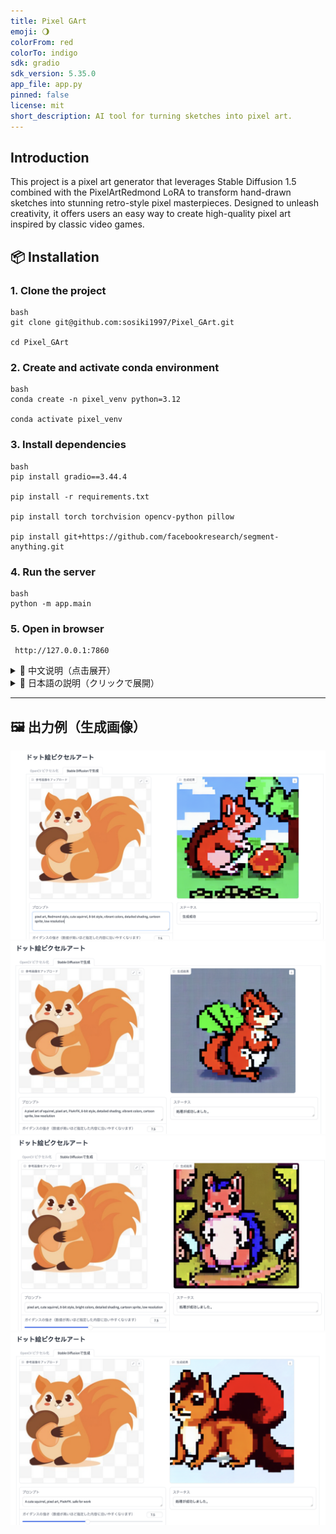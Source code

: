 ```yaml
---
title: Pixel GArt
emoji: 🌖
colorFrom: red
colorTo: indigo
sdk: gradio
sdk_version: 5.35.0
app_file: app.py
pinned: false
license: mit
short_description: AI tool for turning sketches into pixel art.
---
```


## Introduction

This project is a pixel art generator that leverages Stable Diffusion 1.5 combined with the PixelArtRedmond LoRA to transform hand-drawn sketches into stunning retro-style pixel masterpieces. Designed to unleash creativity, it offers users an easy way to create high-quality pixel art inspired by classic video games.

## 📦 Installation 

### 1. Clone the project

```
bash
git clone git@github.com:sosiki1997/Pixel_GArt.git

cd Pixel_GArt
```

### 2. Create and activate conda environment

```
bash
conda create -n pixel_venv python=3.12

conda activate pixel_venv
```

### 3. Install dependencies

```
bash
pip install gradio==3.44.4

pip install -r requirements.txt

pip install torch torchvision opencv-python pillow

pip install git+https://github.com/facebookresearch/segment-anything.git
```

### 4. Run the server

```
bash
python -m app.main
```

### 5. Open in browser

```
 http://127.0.0.1:7860
```

<details>
  <summary>📖 中文说明（点击展开）</summary>


本项目是一个像素画生成器，结合了 Stable Diffusion 1.5 和 PixelArtRedmond LoRA，能将手绘草图转化为令人惊艳的复古风格像素艺术。旨在释放创意，让用户轻松创作出高品质的像素艺术作品，灵感源自经典电子游戏。

</details>

<details>
  <summary>📖 日本語の説明（クリックで展開）</summary>
  

本プロジェクトは、Stable Diffusion 1.5 と PixelArtRedmond LoRA を組み合わせて、手描きのスケッチを圧巻のレトロ風ピクセルアートに変換するジェネレーターです。クラシックゲームにインスパイアされた高品質なピクセルアートを手軽に制作できることを目的としています。

</details>

---

## 🖼️ 出力例（生成画像）

<p align="center">
  <img src="./readme_img/output_1_snapshot.png" width="600"/>
  <img src="./readme_img/output_2_snapshot.png" width="600"/>
  <img src="./readme_img/output_3_snapshot.png" width="600"/>
  <img src="./readme_img/output_4_snapshot.png" width="600"/>
</p>
